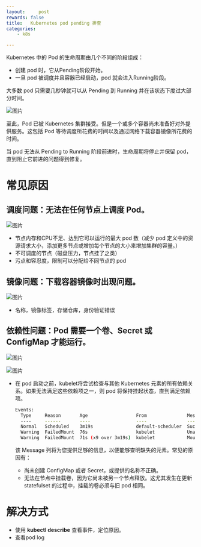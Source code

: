```yaml
---
layout:     post
rewards: false
title:   Kubernetes pod pending 排查
categories:
    - k8s

---
```


Kubernetes 中的 Pod 的生命周期由几个不同的阶段组成：

- 创建 pod 时，它从Pending阶段开始。
- 一旦 pod 被调度并且容器已经启动，pod 就会进入Running阶段。

大多数 pod 只需要几秒钟就可以从 Pending 到 Running 并在该状态下度过大部分时间。

![图片](https://cdn.jsdelivr.net/gh/631068264/img/e6c9d24ely1h1knk8k0bqj20u00c0t9z.jpg)

至此，Pod 已被 Kubernetes 集群接受。但是一个或多个容器尚未准备好对外提供服务。这包括 Pod 等待调度所花费的时间以及通过网络下载容器镜像所花费的时间。

当 pod 无法从 Pending to Running 阶段前进时，生命周期将停止并保留 pod，直到阻止它前进的问题得到修复。



# 常见原因

## 调度问题：无法在任何节点上调度 Pod。

![图片](https://cdn.jsdelivr.net/gh/631068264/img/e6c9d24ely1h1ky64z3c3j20u00aiaas.jpg)

- 节点内存和CPU不足、达到它可以运行的最大 pod 数（减少 pod 定义中的资源请求大小，添加更多节点或增加每个节点的大小来增加集群的容量。）
- 不可调度的节点（磁盘压力，节点挂了之类）
- 污点和容忍度，限制可以分配给不同节点的 pod

## 镜像问题：下载容器镜像时出现问题。

![图片](https://cdn.jsdelivr.net/gh/631068264/img/e6c9d24ely1h1ky6drsf8j20u00aiaau.jpg)

- 名称，镜像标签，存储仓库，身份验证错误

## 依赖性问题：Pod 需要一个卷、Secret 或 ConfigMap 才能运行。

![图片](https://cdn.jsdelivr.net/gh/631068264/img/e6c9d24ely1h1ky70521vj20u00aigmd.jpg)

![图片](https://cdn.jsdelivr.net/gh/631068264/img/e6c9d24ely1h1ky89s3m1j20u00ai3yz.jpg)

- 在 pod 启动之前，kubelet将尝试检查与其他 Kubernetes 元素的所有依赖关系。如果无法满足这些依赖项之一，则 pod 将保持挂起状态，直到满足依赖项。

  ```sh
  Events:
    Type     Reason       Age                  From               Message
    ----     ------       ----                 ----               -------
    Normal   Scheduled    3m19s                default-scheduler  Successfully assigned mysql/mysql-0 to ip-172-20-38-115.eu-west-1.compute.internal
    Warning  FailedMount  76s                  kubelet            Unable to attach or mount volumes: unmounted volumes=[config], unattached volumes=[kube-api-access-gxjf8 data config]: timed out waiting for the condition
    Warning  FailedMount  71s (x9 over 3m19s)  kubelet            MountVolume.SetUp failed for volume "config" : configmap "mysql" not found
  ```

  该 Message 列将为您提供足够的信息，以便能够查明缺失的元素。常见的原因有：

  - 尚未创建 ConfigMap 或者 Secret，或提供的名称不正确。
  - 无法在节点中挂载卷，因为它尚未被另一个节点释放。这尤其发生在更新 statefulset 的过程中，挂载的卷必须与旧 pod 相同。

 



# 解决方式

- 使用 **kubectl describe** 查看事件，定位原因。
- 查看pod log













